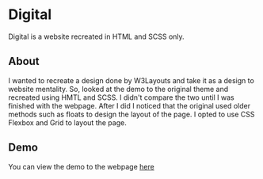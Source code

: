 # Digital
Digital is a website recreated in HTML and SCSS only.

## About
I wanted to recreate a design done by W3Layouts and take it as a design to website mentality. So, looked at the demo to the original theme and recreated using HMTL and SCSS. I didn't compare the two until I was finished with the webpage. After I did I noticed that the original used older methods such as floats to design the layout of the page. I opted to use CSS Flexbox and Grid to layout the page.

## Demo
You can view the demo to the webpage [here](https://www.robertkrause.net)
